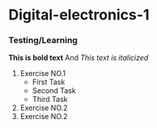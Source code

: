 # Digital-electronics-1

### Testing/Learning

**This is bold text** And
*This text is italicized*

1. Exercise NO.1
   - First Task
   - Second Task
   - Third Task
2. Exercise NO.2
3. Exercise NO.2

